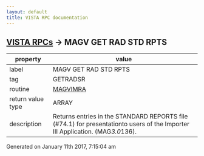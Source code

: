 ```yaml
---
layout: default
title: VISTA RPC documentation
---
```




## [VISTA RPCs](TableOfContent.md) &#8594; MAGV GET RAD STD RPTS 

 property | value 
--- | --- 
 label | MAGV GET RAD STD RPTS
 tag | GETRADSR
 routine | [MAGVIMRA](http://code.osehra.org/dox/Routine_MAGVIMRA_source.html)
 return value type | ARRAY
 description | Returns entries in the STANDARD REPORTS file (#74.1) for presentationto users of the Importer III Application. (MAG*3.0*136).




 Generated on January 11th 2017, 7:15:04 am